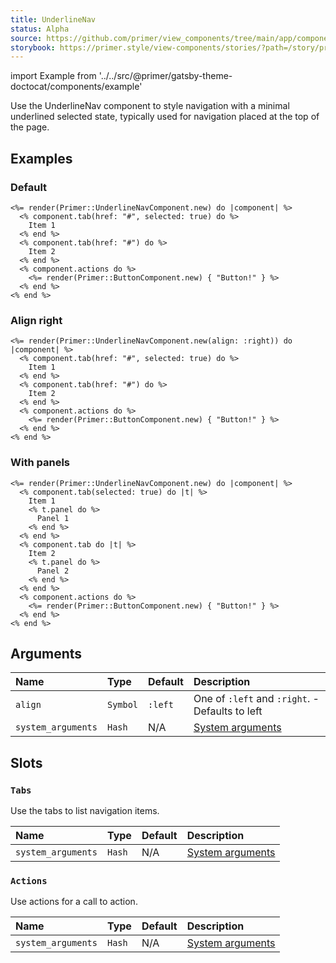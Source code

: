 ```yaml
---
title: UnderlineNav
status: Alpha
source: https://github.com/primer/view_components/tree/main/app/components/primer/underline_nav_component.rb
storybook: https://primer.style/view-components/stories/?path=/story/primer-underline-nav-component
---
```


import Example from '../../src/@primer/gatsby-theme-doctocat/components/example'

<!-- Warning: AUTO-GENERATED file, do not edit. Add code comments to your Ruby instead <3 -->

Use the UnderlineNav component to style navigation with a minimal
underlined selected state, typically used for navigation placed at the top
of the page.

## Examples

### Default

<Example src="<nav class='UnderlineNav '>  <div class='UnderlineNav-body '>      <a role='tab' aria-current='page' class='UnderlineNav-item '>    Item 1</a>      <a role='tab' class='UnderlineNav-item '>    Item 2</a></div>    <div class='UnderlineNav-actions '>    <button type='button' class='btn '>Button!</button></div></nav>" />

```erb
<%= render(Primer::UnderlineNavComponent.new) do |component| %>
  <% component.tab(href: "#", selected: true) do %>
    Item 1
  <% end %>
  <% component.tab(href: "#") do %>
    Item 2
  <% end %>
  <% component.actions do %>
    <%= render(Primer::ButtonComponent.new) { "Button!" } %>
  <% end %>
<% end %>
```

### Align right

<Example src="<nav class='UnderlineNav UnderlineNav--right '>    <div class='UnderlineNav-actions '>    <button type='button' class='btn '>Button!</button></div>  <div class='UnderlineNav-body '>      <a role='tab' aria-current='page' class='UnderlineNav-item '>    Item 1</a>      <a role='tab' class='UnderlineNav-item '>    Item 2</a></div></nav>" />

```erb
<%= render(Primer::UnderlineNavComponent.new(align: :right)) do |component| %>
  <% component.tab(href: "#", selected: true) do %>
    Item 1
  <% end %>
  <% component.tab(href: "#") do %>
    Item 2
  <% end %>
  <% component.actions do %>
    <%= render(Primer::ButtonComponent.new) { "Button!" } %>
  <% end %>
<% end %>
```

### With panels

<Example src="<nav class='UnderlineNav '>  <div class='UnderlineNav-body '>      <button role='tab' type='button' aria-selected='true' class='UnderlineNav-item '>    Item 1</button>      <button role='tab' type='button' class='UnderlineNav-item '>    Item 2</button></div>    <div class='UnderlineNav-actions '>    <button type='button' class='btn '>Button!</button></div></nav>    <div role='tabpanel' >            Panel 1    </div>    <div role='tabpanel' hidden>            Panel 2    </div>" />

```erb
<%= render(Primer::UnderlineNavComponent.new) do |component| %>
  <% component.tab(selected: true) do |t| %>
    Item 1
    <% t.panel do %>
      Panel 1
    <% end %>
  <% end %>
  <% component.tab do |t| %>
    Item 2
    <% t.panel do %>
      Panel 2
    <% end %>
  <% end %>
  <% component.actions do %>
    <%= render(Primer::ButtonComponent.new) { "Button!" } %>
  <% end %>
<% end %>
```

## Arguments

| Name | Type | Default | Description |
| :- | :- | :- | :- |
| `align` | `Symbol` | `:left` | One of `:left` and `:right`. - Defaults to left |
| `system_arguments` | `Hash` | N/A | [System arguments](/system-arguments) |

## Slots

### `Tabs`

Use the tabs to list navigation items.

| Name | Type | Default | Description |
| :- | :- | :- | :- |
| `system_arguments` | `Hash` | N/A | [System arguments](/system-arguments) |

### `Actions`

Use actions for a call to action.

| Name | Type | Default | Description |
| :- | :- | :- | :- |
| `system_arguments` | `Hash` | N/A | [System arguments](/system-arguments) |
